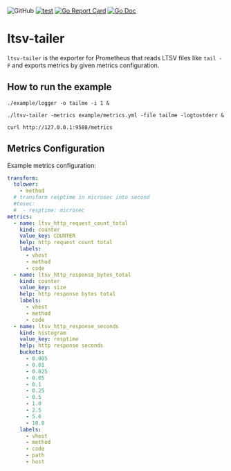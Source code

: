 ![GitHub](https://img.shields.io/github/license/hirose31/ltsv-tailer)
[![test](https://github.com/hirose31/ltsv-tailer/actions/workflows/test.yml/badge.svg)](https://github.com/hirose31/ltsv-tailer/actions/workflows/test.yml)
[![Go Report Card](https://goreportcard.com/badge/github.com/hirose31/ltsv-tailer?style=flat-square)](https://goreportcard.com/report/github.com/hirose31/ltsv-tailer)
[![Go Doc](https://img.shields.io/badge/godoc-reference-blue.svg?style=flat-square)](http://godoc.org/github.com/hirose31/ltsv-tailer)

# ltsv-tailer

`ltsv-tailer` is the exporter for Prometheus that reads LTSV files like `tail -F` and exports metrics by given metrics configuration.

## How to run the example

```
./example/logger -o tailme -i 1 &

./ltsv-tailer -metrics example/metrics.yml -file tailme -logtostderr &

curl http://127.0.0.1:9588/metrics
```

## Metrics Configuration

Example metrics configuration:

``` yaml
transform:
  tolower:
    - method
  # transform resptime in microsec into second
  #tosec:
  #  - resptime: microsec
metrics:
  - name: ltsv_http_request_count_total
    kind: counter
    value_key: COUNTER
    help: http request count total
    labels:
      - vhost
      - method
      - code
  - name: ltsv_http_response_bytes_total
    kind: counter
    value_key: size
    help: http response bytes total
    labels:
      - vhost
      - method
      - code
  - name: ltsv_http_response_seconds
    kind: histogram
    value_key: resptime
    help: http response seconds
    buckets:
      - 0.005
      - 0.01
      - 0.025
      - 0.05
      - 0.1
      - 0.25
      - 0.5
      - 1.0
      - 2.5
      - 5.0
      - 10.0
    labels:
      - vhost
      - method
      - code
      - path
      - host
```
